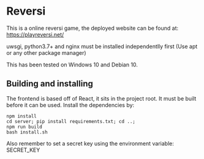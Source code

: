 # Reversi

This is a online reversi game, the deployed website can be found at: https://playreversi.net/

uwsgi, python3.7+ and nginx must be installed independentlly first (Use apt or any other package manager)

This has been tested on Windows 10 and Debian 10.

## Building and installing

The frontend is based off of React, it sits in the project root. It must be built before it can be used. Install the dependencies by:
```
npm install
cd server; pip install requirements.txt; cd ..;
npm run build
bash install.sh
```

Also remember to set a secret key using the environment variable: SECRET_KEY
